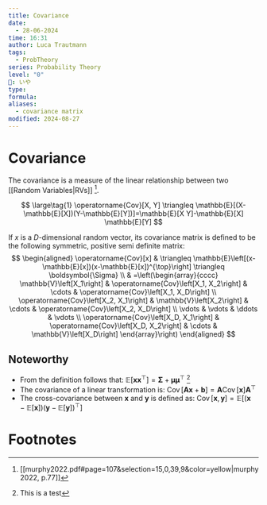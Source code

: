 ```yaml
---
title: Covariance
date:
  - 28-06-2024
time: 16:31
author: Luca Trautmann
tags:
  - ProbTheory
series: Probability Theory
level: "0"
🍙: いや
type: 
formula: 
aliases:
  - covariance matrix
modified: 2024-08-27
---
```

# Covariance

The covariance is a measure of the linear relationship between two [[Random Variables|RVs]] [^1]. 

$$ \large\tag{1}
\operatorname{Cov}[X, Y] \triangleq \mathbb{E}[(X-\mathbb{E}[X])(Y-\mathbb{E}[Y])]=\mathbb{E}[X Y]-\mathbb{E}[X] \mathbb{E}[Y]
$$

If $x$ is a $D$-dimensional random vector, its covariance matrix is defined to be the following symmetric, positive semi definite matrix:
$$
\begin{aligned}
\operatorname{Cov}[x] & \triangleq \mathbb{E}\left[(x-\mathbb{E}[x])(x-\mathbb{E}[x])^{\top}\right] \triangleq \boldsymbol{\Sigma} \\
& =\left(\begin{array}{cccc}
\mathbb{V}\left[X_1\right] & \operatorname{Cov}\left[X_1, X_2\right] & \cdots & \operatorname{Cov}\left[X_1, X_D\right] \\
\operatorname{Cov}\left[X_2, X_1\right] & \mathbb{V}\left[X_2\right] & \cdots & \operatorname{Cov}\left[X_2, X_D\right] \\
\vdots & \vdots & \ddots & \vdots \\
\operatorname{Cov}\left[X_D, X_1\right] & \operatorname{Cov}\left[X_D, X_2\right] & \cdots & \mathbb{V}\left[X_D\right]
\end{array}\right)
\end{aligned}
$$


## Noteworthy
- From the definition follows that: $\mathbb{E}\left[ \mathbf{x}\mathbf{x}^{\top} \right]= \mathbf{\Sigma} +\mathbf{\mu} \mathbf{\mu}^{\top}$ [^2]
- The covariance of a linear transformation is: $\operatorname{Cov}[\mathbf{A x}+\boldsymbol{b}]=\mathbf{A} \operatorname{Cov}[\boldsymbol{x}] \mathbf{A}^{\top}$
- The cross-covariance between $\boldsymbol{x}$ and $\boldsymbol{y}$ is defined as: $\operatorname{Cov}[\boldsymbol{x}, \boldsymbol{y}]=\mathbb{E}\left[(\boldsymbol{x}-\mathbb{E}[\boldsymbol{x}])(\boldsymbol{y}-\mathbb{E}[\boldsymbol{y}])^{\top}\right]$ 
# Footnotes

[^1]: [[murphy2022.pdf#page=107&selection=15,0,39,9&color=yellow|murphy2022, p.77]]
[^2]: This is a test